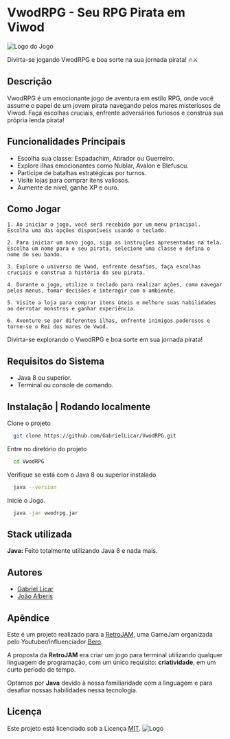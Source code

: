 # VwodRPG - Seu RPG Pirata em Viwod

![Logo do Jogo](https://media.discordapp.net/attachments/1026271919005241354/1178896895901438022/image.png?ex=6577d04a&is=65655b4a&hm=08df24f3993e155cfc24e213f96ffa4ebba2920eb5271588eb5621ce07051c46&=&format=webp&width=700&height=300)

Divirta-se jogando VwodRPG e boa sorte na sua jornada pirata! 🔥⚔️


## Descrição

VwodRPG é um emocionante jogo de aventura em estilo RPG, onde você assume o papel de um jovem pirata navegando pelos mares misteriosos de Viwod. Faça escolhas cruciais, enfrente adversários furiosos e construa sua própria lenda pirata!
## Funcionalidades Principais

- Escolha sua classe: Espadachim, Atirador ou Guerreiro.
- Explore ilhas emocionantes como Nublar, Avalon e Blefuscu.
- Participe de batalhas estratégicas por turnos.
- Visite lojas para comprar itens valiosos.
- Aumente de nível, ganhe XP e ouro.
## Como Jogar

    1. Ao iniciar o jogo, você será recebido por um menu principal. Escolha uma das opções disponíveis usando o teclado.

    2. Para iniciar um novo jogo, siga as instruções apresentadas na tela. Escolha um nome para o seu pirata, selecione uma classe e defina o nome do seu bando.

    3. Explore o universo de Vwod, enfrente desafios, faça escolhas cruciais e construa a história do seu pirata.

    4. Durante o jogo, utilize o teclado para realizar ações, como navegar pelos menus, tomar decisões e interagir com o ambiente.

    5. Visite a loja para comprar itens úteis e melhore suas habilidades ao derrotar monstros e ganhar experiência.

    6. Aventure-se por diferentes ilhas, enfrente inimigos poderosos e torne-se o Rei dos mares de Vwod.

Divirta-se explorando o VwodRPG e boa sorte em sua jornada pirata!
## Requisitos do Sistema

- Java 8 ou superior.
- Terminal ou console de comando.
## Instalação | Rodando localmente

Clone o projeto

```bash
  git clone https://github.com/GabrielLicar/VwodRPG.git
```

Entre no diretório do projeto

```bash
  cd VwodRPG
```

Verifique se está com o Java 8 ou superior instalado

```bash
  java --version
```

Inicie o Jogo.

```bash
  java -jar vwodrpg.jar
```


## Stack utilizada

**Java:** Feito totalmente utilizando Java 8 e nada mais.

## Autores

- [Gabriel Licar](https://www.github.com/gabriellicar)
- [João Alberis](https://www.github.com/joaoalberis)


## Apêndice

Este é um projeto realizado para a [RetroJAM](https://discord.gg/mansaodev), uma GameJam organizada pelo Youtuber/Influenciador [Bero](https://www.youtube.com/@meunomeebero).

A proposta da **RetroJAM** era criar um jogo para terminal utilizando qualquer linguagem de programação, com um único requisito: **criatividade**, em um curto período de tempo.

Optamos por **Java** devido à nossa familiaridade com a linguagem e para desafiar nossas habilidades nessa tecnologia.
## Licença

Este projeto está licenciado sob a Licença [MIT](https://choosealicense.com/licenses/mit/).
![Logo](https://media.discordapp.net/attachments/1026271919005241354/1178892271396065301/BannerVwod.png?ex=6577cbfc&is=656556fc&hm=d44060f150f926fa493094cc3c01e37972c56728aa9296b8c3be3b0353409a0e&=&format=webp&width=1440&height=239)

